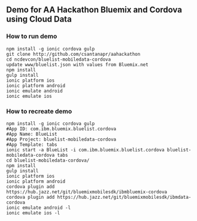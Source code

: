 ## Demo for AA Hackathon Bluemix and Cordova using Cloud Data

### How to run demo

    npm install -g ionic cordova gulp
    git clone http://github.com/csantanapr/aahackathon
    cd ncdevcon/bluelist-mobiledata-cordova
    update www/bluelist.json with values from Bluemix.net
    npm install
    gulp install
    ionic platform ios
    ionic platform android
    ionic emulate android
    ionic emulate ios


### How to recreate demo

    npm install -g ionic cordova gulp
    #App ID: com.ibm.bluemix.bluelist.cordova
    #App Name: BlueList
    #App Project: bluelist-mobiledata-cordova
    #App Template: tabs
    ionic start -a BlueList -i com.ibm.bluemix.bluelist.cordova bluelist-mobiledata-cordova tabs
    cd bluelist-mobiledata-cordova/
    npm install
    gulp install
    ionic platform ios
    ionic platform android
    cordova plugin add https://hub.jazz.net/git/bluemixmobilesdk/ibmbluemix-cordova
    cordova plugin add https://hub.jazz.net/git/bluemixmobilesdk/ibmdata-cordova
    ionic emulate android -l
    ionic emulate ios -l
